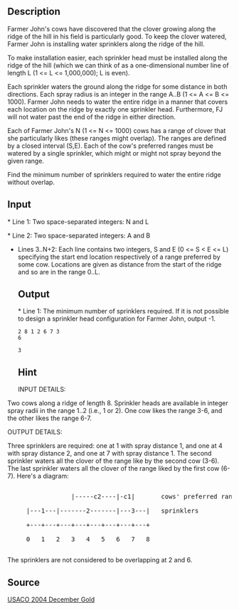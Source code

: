 <h2>Description</h2><p>Farmer John's cows have discovered that the clover growing along the ridge of the hill in his field is particularly good. To keep the clover watered, Farmer John is installing water sprinklers along the ridge of the hill.
</p>
To make installation easier, each sprinkler head must be installed along the ridge of the hill (which we can think of as a one-dimensional number line of length L (1 &lt;= L &lt;= 1,000,000); L is even).

Each sprinkler waters the ground along the ridge for some distance in both directions. Each spray radius is an integer in the range A..B (1 &lt;= A &lt;= B &lt;= 1000). Farmer John needs to water the entire ridge in a manner that covers each location on the ridge by exactly one sprinkler head. Furthermore, FJ will not water past the end of the ridge in either direction.

Each of Farmer John's N (1 &lt;= N &lt;= 1000) cows has a range of clover that she particularly likes (these ranges might overlap). The ranges are defined by a closed interval (S,E). Each of the cow's preferred ranges must be watered by a single sprinkler, which might or might not spray beyond the given range.

Find the minimum number of sprinklers required to water the entire ridge without overlap.
<h2>Input</h2><p>* Line 1: Two space-separated integers: N and L
</p>
* Line 2: Two space-separated integers: A and B

* Lines 3..N+2: Each line contains two integers, S and E (0 &lt;= S &lt; E &lt;= L) specifying the start end location respectively of a range preferred by some cow.  Locations are given as distance from the start of the ridge and so are in the range 0..L.<h2>Output</h2><p>* Line 1: The minimum number of sprinklers required.  If it is not possible to design a sprinkler head configuration for Farmer John, output -1.</p><pre><code class="language-input1">2 8
1 2
6 7
3 6</code></pre><pre><code class="language-output1">3</code></pre><h2>Hint</h2><p>INPUT DETAILS:
</p>
Two cows along a ridge of length 8.  Sprinkler heads are available in integer spray radii in the range 1..2 (i.e., 1 or 2).  One cow likes the range 3-6, and the other likes the range 6-7.

OUTPUT DETAILS:

Three sprinklers are required: one at 1 with spray distance 1, and one at 4 with spray distance 2, and one at 7 with spray distance 1. The second sprinkler waters all the clover of the range like by the second cow (3-6). The last sprinkler waters all the clover of the range liked by the first cow (6-7). Here's a diagram:
<pre><br>                 |-----c2----|-c1|       cows' preferred ranges
<br>     |---1---|-------2-------|---3---|   sprinklers
<br>     +---+---+---+---+---+---+---+---+
<br>     0   1   2   3   4   5   6   7   8
<br></pre><p>
</p>The sprinklers are not considered to be overlapping at 2 and 6.<h2>Source</h2><a href="searchproblem?field=source&amp;key=USACO+2004+December+Gold">USACO 2004 December Gold</a>